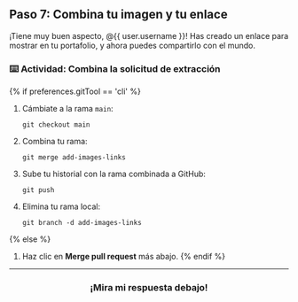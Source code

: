 ## Paso 7: Combina tu imagen y tu enlace

¡Tiene muy buen aspecto, @{{ user.username }}! Has creado un enlace para mostrar en tu portafolio, y ahora puedes compartirlo con el mundo.

### :keyboard: Actividad: Combina la solicitud de extracción

{% if preferences.gitTool == 'cli' %}
1. Cámbiate a la rama `main`:
    ```shell
    git checkout main
    ```
2. Combina tu rama:
    ```shell
    git merge add-images-links
    ```
3. Sube tu historial con la rama combinada a GitHub:
    ```shell
    git push
    ```
4. Elimina tu rama local:
    ```shell
    git branch -d add-images-links
    ```
{% else %}
1. Haz clic en **Merge pull request** más abajo.
{% endif %}

<hr>
<h3 align="center">¡Mira mi respuesta debajo!</h3>
